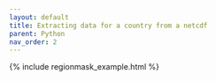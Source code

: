 ```yaml
---
layout: default
title: Extracting data for a country from a netcdf
parent: Python
nav_order: 2
---
```


{% include regionmask_example.html %}
